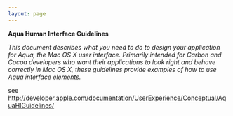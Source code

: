 ```yaml
---
layout: page
---
```


**Aqua Human Interface Guidelines**

*This document describes what you need to do to design your application for Aqua,  the Mac OS X user interface. Primarily intended for Carbon and Cocoa developers  who want their applications to look right and behave correctly in Mac OS X, these  guidelines provide examples of how to use Aqua interface elements.*

see http://developer.apple.com/documentation/UserExperience/Conceptual/AquaHIGuidelines/
